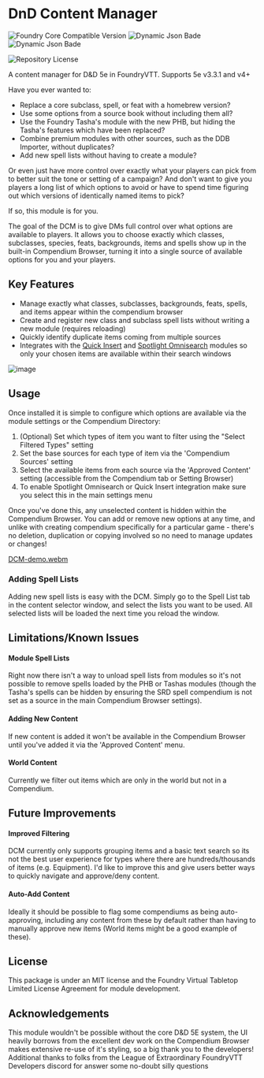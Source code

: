 # DnD Content Manager
![Foundry Core Compatible Version](https://img.shields.io/badge/dynamic/json.svg?url=https%3A%2F%2Fraw.githubusercontent.com%2Fjennis0%2Fdcm%2Fmain%2Fmodule.json&label=Foundry%20Version&query=$.compatibility.verified&colorB=orange)
![Dynamic Json Bade](https://img.shields.io/badge/dynamic/json?url=https%3A%2F%2Fraw.githubusercontent.com%2Fjennis0%2Fdcm%2Fmain%2Fmodule.json&query=$.relationships.systems%5B%3A1%5D.compatibility.minimum&label=DnD%205e%20Minimum%20Version&color=orange)
![Dynamic Json Bade](https://img.shields.io/badge/dynamic/json?url=https%3A%2F%2Fraw.githubusercontent.com%2Fjennis0%2Fdcm%2Fmain%2Fmodule.json&query=$.relationships.systems%5B%3A1%5D.compatibility.verified&label=DnD%205e%20Verified%20Version&color=orange)

![Repository License](https://img.shields.io/github/license/jennis0/dcm)

A content manager for D&amp;D 5e in FoundryVTT. Supports 5e v3.3.1 and v4+

Have you ever wanted to:
- Replace a core subclass, spell, or feat with a homebrew version?
- Use some options from a source book without including them all?
- Use the Foundry Tasha's module with the new PHB, but hiding the Tasha's features which have been replaced?
- Combine premium modules with other sources, such as the DDB Importer, without duplicates?
- Add new spell lists without having to create a module?
  
Or even just have more control over exactly what your players can pick from to better suit the tone or setting of a campaign? And don't want to give you players a long list of which options to avoid or have to spend time figuring out which versions of identically named items to pick?

If so, this module is for you.

The goal of the DCM is to give DMs full control over what options are available to players. It allows you to choose exactly which classes, subclasses, species, feats, backgrounds, items and spells show up in the built-in Compendium Browser, turning it into a single source of available options for you and your players.

## Key Features
- Manage exactly what classes, subclasses, backgrounds, feats, spells, and items appear within the compendium browser
- Create and register new class and subclass spell lists without writing a new module (requires reloading)
- Quickly identify duplicate items coming from multiple sources
- Integrates with the [Quick Insert](https://foundryvtt.com/packages/quick-insert) and [Spotlight Omnisearch](https://foundryvtt.com/packages/spotlight-omnisearch) modules so only your chosen items are available within their search windows

![image](https://github.com/user-attachments/assets/712473d8-6576-4130-83ae-43f100e68cf5)

## Usage
Once installed it is simple to configure which options are available via the module settings or the Compendium Directory:
1. (Optional) Set which types of item you want to filter using the "Select Filtered Types" setting
2. Set the base sources for each type of item via the 'Compendium Sources' setting
3. Select the available items from each source via the 'Approved Content' setting (accessible from the Compendium tab or Setting Browser)
4. To enable Spotlight Omnisearch or Quick Insert integration make sure you select this in the main settings menu

Once you've done this, any unselected content is hidden within the Compendium Browser. You can add or remove new options at any time, and unlike with creating compendium specifically for a particular game - there's no deletion, duplication or copying involved so no need to manage updates or changes!

[DCM-demo.webm](https://github.com/user-attachments/assets/5599f62d-e2ae-4390-91f6-2115491de756)

### Adding Spell Lists
Adding new spell lists is easy with the DCM. Simply go to the Spell List tab in the content selector window, and select the lists you want to be used. All selected lists will be loaded the next time you reload the window.

## Limitations/Known Issues

#### Module Spell Lists
Right now there isn't a way to unload spell lists from modules so it's not possible to remove spells loaded by the PHB or Tashas modules (though the Tasha's spells can be hidden by ensuring the SRD spell compendium is not set as a source in the main Compendium Browser settings).

#### Adding New Content
If new content is added it won't be available in the Compendium Browser until you've added it via the 'Approved Content' menu.

#### World Content
Currently we filter out items which are only in the world but not in a Compendium. 

## Future Improvements

#### Improved Filtering
DCM currently only supports grouping items and a basic text search so its not the best user experience for types where there are hundreds/thousands of items (e.g. Equipment). I'd like to improve this and give users better ways to quickly navigate and approve/deny content.

#### Auto-Add Content
Ideally it should be possible to flag some compendiums as being auto-approving, including any content from these by default rather than having to manually approve new items (World items might be a good example of these). 

## License
This package is under an MIT license and the Foundry Virtual Tabletop Limited License Agreement for module development.

## Acknowledgements
This module wouldn't be possible without the core D&D 5E system, the UI heavily borrows from the excellent dev work on the Compendium Browser makes extensive re-use of it's styling, so a big thank you to the developers!
Additional thanks to folks from the League of Extraordinary FoundryVTT Developers discord for answer some no-doubt silly questions
